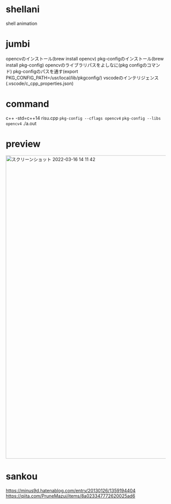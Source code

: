 # shellani
shell animation

# jumbi
opencvのインストール(brew install opencv)
pkg-configのインストール(brew install pkg-config)
opencvのライブラリパスをよしなに(pkg configのコマンド)
pkg-configのパスを通す(export PKG_CONFIG_PATH=/usr/local/lib/pkgconfig/)
vscodeのインテリジェンス(.vscode/c_cpp_properties.json)

# command
c++ -std=c++14 risu.cpp `pkg-config --cflags opencv4` `pkg-config --libs opencv4`
./a.out

# preview
<img width="955" alt="スクリーンショット 2022-03-16 14 11 42" src="https://user-images.githubusercontent.com/61626658/158521010-43882518-99ea-4567-9ed2-7cc3b10386c6.png">

# sankou
https://minus9d.hatenablog.com/entry/20130126/1359194404
https://qiita.com/PruneMazui/items/8a023347772620025ad6
